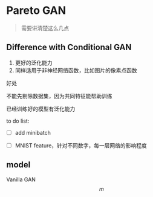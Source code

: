 # Pareto GAN

> 需要讲清楚这么几点

## Difference with Conditional GAN

1. 更好的泛化能力
2. 同样适用于非神经网络函数，比如图片的像素点函数



好处

不能先剔除数据集，因为共同特征能帮助训练

已经训练好的模型有泛化能力





to do list:

- [ ] add minibatch
- [ ] MNIST feature，针对不同数字，每一层网络的影响程度





## model



Vanilla GAN
$$
m
$$
